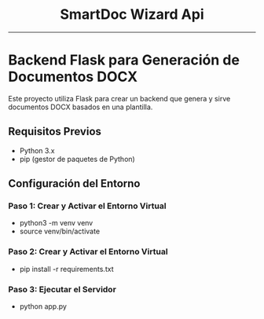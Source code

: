 <div style="text-align: center;">

# SmartDoc Wizard Api</div>

---

# Backend Flask para Generación de Documentos DOCX

Este proyecto utiliza Flask para crear un backend que genera y sirve documentos DOCX basados en una plantilla.

## Requisitos Previos

- Python 3.x
- pip (gestor de paquetes de Python)

## Configuración del Entorno

### Paso 1: Crear y Activar el Entorno Virtual
- python3 -m venv venv
- source venv/bin/activate

### Paso 2: Crear y Activar el Entorno Virtual
- pip install -r requirements.txt

### Paso 3: Ejecutar el Servidor
- python app.py
